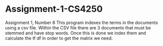 # Assignment-1-CS4250
Assignment 1, Number 8
This program indexes the terms in the documents using a csv file. 
Within the CSV file there are 3 documents that must be stemmed and have stop words.
Once this is done we index them and calculate the tf df in order to get the matrix we need.

